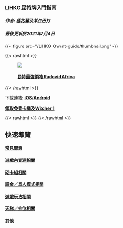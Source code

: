 ### LIHKG 昆特牌入門指南

##### 作者: [極北鷲](https://www.playgwent.com/en/invite-a-friend/LVWFHBSH03)及某位巴打 

##### 最後更新於2021年7月4日

{{< figure src="/LIHKG-Gwent-guide/thumbnail.png">}}

{{< rawhtml >}}
<figure>
    <img src="meme.jpg" style="width: auto; height: auto;"/>
    <figcaption>
        <h4>
            <a href="https://youtu.be/b72WUMluc-I">
                昆特最強領袖 Radovid Africa
            </a>
        </h4>
    </figcaption>
</figure>
{{< /rawhtml >}}

下載連結: **[iOS](https://apps.apple.com/hk/app/gwent-the-witcher-card-game/id1466943149)**/**[Android](https://play.google.com/store/apps/details?id=com.cdprojektred.gwent)**

**[領取免費卡桶及Witcher 1](https://www.gog.com/gwent-welcome-bonus)**

{{< rawhtml >}}
<a id="quicknav"></a>
{{< /rawhtml >}}

## 快速導覽

#### [常見問題](faq/)

#### [遊戲內資源相關](resources/)

#### [砌卡組相關](deckbuilding/)

#### [課金／單人模式相關](paidcontent/)

#### [遊戲玩法相關](gameplay/)

#### [天梯／排位相關](ladderranking/)

#### [其他](others/)
